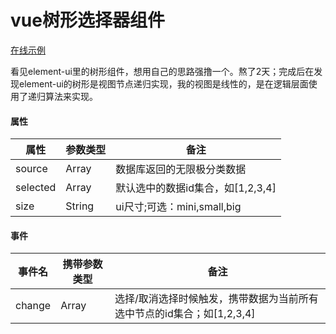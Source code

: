 # vue树形选择器组件

[在线示例](http://lilin.site/demo/demo-treeSelector)

看见element-ui里的树形组件，想用自己的思路强撸一个。熬了2天；完成后在发现element-ui的树形是视图节点递归实现，我的视图是线性的，是在逻辑层面使用了递归算法来实现。

#### 属性
|属性|参数类型|备注|
|-|-|-|
|source|Array|数据库返回的无限极分类数据
|selected|Array|默认选中的数据id集合，如[1,2,3,4]|
|size|String|ui尺寸;可选：mini,small,big|

#### 事件
|事件名|携带参数类型|备注|
|-|-|-|
|change|Array|选择/取消选择时候触发，携带数据为当前所有选中节点的id集合；如[1,2,3,4]|